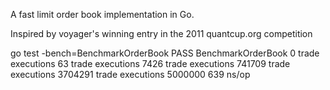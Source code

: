 A fast limit order book implementation in Go.

Inspired by voyager's winning entry in the 2011 quantcup.org competition

go test -bench=BenchmarkOrderBook
PASS
BenchmarkOrderBook	0 trade executions
63 trade executions
7426 trade executions
741709 trade executions
3704291 trade executions
5000000	       639 ns/op


